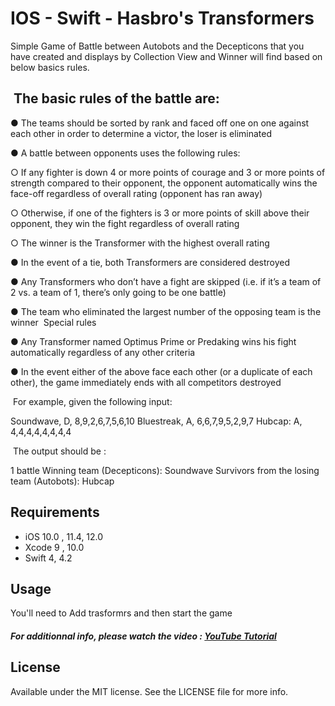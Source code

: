 # IOS - Swift - Hasbro's Transformers
Simple Game of Battle between Autobots and the Decepticons that you have created and displays by Collection View and Winner will find based on below basics rules. 

##  The basic rules of the battle are:

● The teams should be sorted by rank and faced off one on one against each other in order to determine a victor, the loser is eliminated

● A battle between opponents uses the following rules:

○ If any fighter is down 4 or more points of courage and 3 or more points of strength compared to their opponent, the opponent automatically wins the face-off regardless of overall rating (opponent has ran away)
	
○ Otherwise, if one of the fighters is 3 or more points of skill above their opponent, they win the fight regardless of overall rating
	
○ The winner is the Transformer with the highest overall rating
	
● In the event of a tie, both Transformers are considered destroyed

● Any Transformers who don’t have a fight are skipped (i.e. if it’s a team of 2 vs. a team of 1, there’s only going to be one battle)

● The team who eliminated the largest number of the opposing team is the winner 
Special rules

● Any Transformer named Optimus Prime or Predaking wins his fight automatically regardless of
any other criteria

● In the event either of the above face each other (or a duplicate of each other), the game immediately ends with all competitors destroyed

 For example, given the following input:
 
Soundwave, D, 8,9,2,6,7,5,6,10
Bluestreak, A, 6,6,7,9,5,2,9,7
Hubcap: A, 4,4,4,4,4,4,4,4

 The output should be :
 
1 battle
Winning team (Decepticons): Soundwave
Survivors from the losing team (Autobots): Hubcap

## Requirements

- iOS 10.0 , 11.4, 12.0
- Xcode 9 , 10.0
- Swift 4, 4.2

## Usage

You'll need to Add trasformrs and then start the game

##### For additionnal info, please watch the video : [YouTube Tutorial]()

## License

Available under the MIT license. See the LICENSE file for more info.
